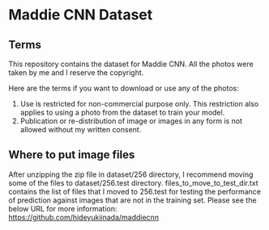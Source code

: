 # Maddie CNN Dataset

## Terms
This repository contains the dataset for Maddie CNN.  All the photos were taken by me and I reserve the copyright.

Here are the terms if you want to download or use any of the photos:
1) Use is restricted for non-commercial purpose only.  This restriction also applies to using a photo from the dataset to train your model.
2) Publication or re-distribution of image or images in any form is not allowed without my written consent.

## Where to put image files
After unzipping the zip file in dataset/256 directory, I recommend moving some of the files to dataset/256.test directory.  files_to_move_to_test_dir.txt contains the list of files that I moved to 256.test for testing the performance of prediction against images that are not in the training set.
Please see the below URL for more information:
https://github.com/hideyukiinada/maddiecnn
